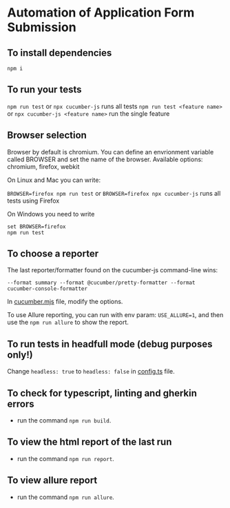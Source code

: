 # Automation of Application Form Submission

## To install dependencies

`npm i`

## To run your tests

`npm run test` or `npx cucumber-js` runs all tests
`npm run test <feature name>` or `npx cucumber-js <feature name>` run the single feature

## Browser selection

Browser by default is chromium. You can define an envrionment variable called BROWSER and
set the name of the browser. Available options: chromium, firefox, webkit

On Linux and Mac you can write:

`BROWSER=firefox npm run test` or `BROWSER=firefox npx cucumber-js` runs all tests using Firefox

On Windows you need to write

```
set BROWSER=firefox
npm run test
```

## To choose a reporter

The last reporter/formatter found on the cucumber-js command-line wins:

```text
--format summary --format @cucumber/pretty-formatter --format cucumber-console-formatter
```

In [cucumber.mjs](cucumber.mjs) file, modify the options.

To use Allure reporting, you can run with env param: `USE_ALLURE=1`, and then use the `npm run allure` to show the report.

## To run tests in headfull mode (debug purposes only!)

Change `headless: true` to `headless: false` in [config.ts](./src/helpers/config.ts) file.

## To check for typescript, linting and gherkin errors

- run the command `npm run build`.

## To view the html report of the last run

- run the command `npm run report`.

## To view allure report

- run the command `npm run allure`.
